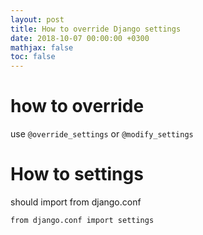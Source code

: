 ```yaml
---
layout: post
title: How to override Django settings
date: 2018-10-07 00:00:00 +0300
mathjax: false
toc: false
---
```


# how to override
use `@override_settings` or `@modify_settings`

# How to settings
should import from django.conf

```
from django.conf import settings
```
